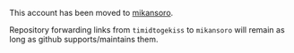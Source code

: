 This account has been moved to [mikansoro](https://github.com/mikansoro). 

Repository forwarding links from `timidtogekiss` to `mikansoro` will remain as long as github supports/maintains them. 

<!---
timidtogekiss/timidtogekiss is a ✨ special ✨ repository because its `README.md` (this file) appears on your GitHub profile.
You can click the Preview link to take a look at your changes.
--->
